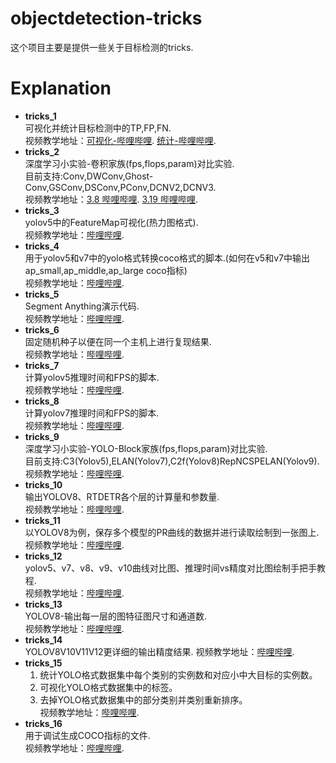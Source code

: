 # objectdetection-tricks
这个项目主要是提供一些关于目标检测的tricks.

# Explanation
- **tricks_1**  
    可视化并统计目标检测中的TP,FP,FN.  
    视频教学地址：[可视化-哔哩哔哩](https://www.bilibili.com/video/BV18M411c7jN/).  [统计-哔哩哔哩](https://www.bilibili.com/video/BV1yM4y1d7Gp/).  
- **tricks_2**  
    深度学习小实验-卷积家族(fps,flops,param)对比实验.  
    目前支持:Conv,DWConv,Ghost-Conv,GSConv,DSConv,PConv,DCNV2,DCNV3.  
    视频教学地址：[3.8 哔哩哔哩](https://www.bilibili.com/video/BV15x4y1T7Ly/).  [3.19 哔哩哔哩](https://www.bilibili.com/video/BV1UL411R7Qr/).   
- **tricks_3**  
    yolov5中的FeatureMap可视化(热力图格式).  
    视频教学地址：[哔哩哔哩](https://www.bilibili.com/video/BV1LV4y1R7w6/).  
- **tricks_4**  
    用于yolov5和v7中的yolo格式转换coco格式的脚本.(如何在v5和v7中输出ap_small,ap_middle,ap_large coco指标)  
    视频教学地址：[哔哩哔哩](https://www.bilibili.com/video/BV14T411s7Ts/).  
- **tricks_5**  
    Segment Anything演示代码.  
    视频教学地址：[哔哩哔哩](https://www.bilibili.com/video/BV1hv4y1H7eg/).  
- **tricks_6**  
    固定随机种子以便在同一个主机上进行复现结果.  
    视频教学地址：[哔哩哔哩](https://www.bilibili.com/video/BV1bh4y1n7Yc/).  
- **tricks_7**  
    计算yolov5推理时间和FPS的脚本.  
    视频教学地址：[哔哩哔哩](https://www.bilibili.com/video/BV1Uu4y1C714/).  
- **tricks_8**  
    计算yolov7推理时间和FPS的脚本.  
    视频教学地址：[哔哩哔哩](https://www.bilibili.com/video/BV17p4y177Pe/).  
- **tricks_9**  
    深度学习小实验-YOLO-Block家族(fps,flops,param)对比实验.  
    目前支持:C3(Yolov5),ELAN(Yolov7),C2f(Yolov8)RepNCSPELAN(Yolov9).  
    视频教学地址：[哔哩哔哩](https://www.bilibili.com/video/BV17H4y1V7s9/).  
- **tricks_10**  
    输出YOLOV8、RTDETR各个层的计算量和参数量.  
    视频教学地址：[哔哩哔哩](https://www.bilibili.com/video/BV1tb421b7aB/).  
- **tricks_11**  
    以YOLOV8为例，保存多个模型的PR曲线的数据并进行读取绘制到一张图上.  
    视频教学地址：[哔哩哔哩](https://www.bilibili.com/video/BV1uC41177oE/).  
- **tricks_12**  
    yolov5、v7、v8、v9、v10曲线对比图、推理时间vs精度对比图绘制手把手教程.  
    视频教学地址：[哔哩哔哩](https://www.bilibili.com/video/BV1yf421X7t5/).  
- **tricks_13**  
    YOLOV8-输出每一层的图特征图尺寸和通道数.  
    视频教学地址：[哔哩哔哩](https://www.bilibili.com/video/BV1Mz421B7xz/).  
- **tricks_14**  
    YOLOV8V10V11V12更详细的输出精度结果.
    视频教学地址：[哔哩哔哩](https://www.bilibili.com/video/BV1dBQDY6Ec5/).  
- **tricks_15** 
    1. 统计YOLO格式数据集中每个类别的实例数和对应小中大目标的实例数。
    2. 可视化YOLO格式数据集中的标签。
    3. 去掉YOLO格式数据集中的部分类别并类别重新排序。  
    视频教学地址：[哔哩哔哩](https://www.bilibili.com/video/BV1k2TizGEnH). 
- **tricks_16**  
    用于调试生成COCO指标的文件.  
    视频教学地址：[哔哩哔哩](https://www.bilibili.com/video/BV1SdNizEE4X/).  